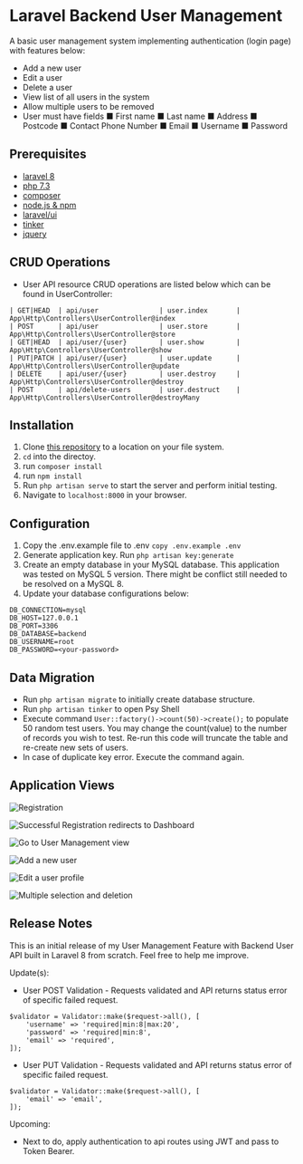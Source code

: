 # Laravel Backend User Management

A basic user management system implementing authentication (login page) with features below:

- Add a new user
- Edit a user
- Delete a user
- View list of all users in the system
- Allow multiple users to be removed
- User must have fields
■ First name
■ Last name
■ Address
■ Postcode
■ Contact Phone Number
■ Email
■ Username
■ Password


## Prerequisites

- [laravel 8](http://laravel.com/)
- [php 7.3](https://www.php.net/downloads.php) 
- [composer](https://getcomposer.org/download/)
- [node.js & npm](https://nodejs.org/)
- [laravel/ui](https://github.com/laravel/ui)
- [tinker](https://laravel.com/docs/8.x/artisan#tinker)
- [jquery](https://cdnjs.cloudflare.com/ajax/libs/jquery/3.5.1/jquery.min.js)

## CRUD Operations

- User API resource CRUD operations are listed below which can be found in UserController:

```
| GET|HEAD  | api/user               | user.index       | App\Http\Controllers\UserController@index
| POST      | api/user               | user.store       | App\Http\Controllers\UserController@store
| GET|HEAD  | api/user/{user}        | user.show        | App\Http\Controllers\UserController@show
| PUT|PATCH | api/user/{user}        | user.update      | App\Http\Controllers\UserController@update
| DELETE    | api/user/{user}        | user.destroy     | App\Http\Controllers\UserController@destroy
| POST      | api/delete-users       | user.destruct    | App\Http\Controllers\UserController@destroyMany
```

## Installation

1. Clone [this repository](https://github.com/DiavoxJSoriano/backend2.git) to a location on your file system.
2. `cd` into the directoy.
4. run `composer install`
5. run `npm install`
6. Run `php artisan serve` to start the server and perform initial testing.
7. Navigate to `localhost:8000` in your browser.

## Configuration

1. Copy the .env.example file to .env `copy .env.example .env`
2. Generate application key. Run `php artisan key:generate`
3. Create an empty database in your MySQL database. This application was tested on MySQL 5 version. There might be conflict still needed to be resolved on a MySQL 8.
4. Update your database configurations below:

```
DB_CONNECTION=mysql
DB_HOST=127.0.0.1
DB_PORT=3306
DB_DATABASE=backend
DB_USERNAME=root
DB_PASSWORD=<your-password>
```

## Data Migration

- Run `php artisan migrate` to initially create database structure.
- Run `php artisan tinker` to open Psy Shell
- Execute command `User::factory()->count(50)->create();` to populate 50 random test users. You may change the count(value) to the number of records you wish to test. Re-run this code will truncate the table and re-create new sets of users.
- In case of duplicate key error. Execute the command again.

## Application Views

![Registration](https://github.com/DiavoxJSoriano/backend2/blob/main/images/SS-Registration.PNG)

![Successful Registration redirects to Dashboard](https://github.com/DiavoxJSoriano/backend2/blob/main/images/SS-AfterRegistration.PNG)

![Go to User Management view](https://github.com/DiavoxJSoriano/backend2/blob/main/images/SS-UserManagementPage.PNG)

![Add a new user](https://github.com/DiavoxJSoriano/backend2/blob/main/images/SS-AddNewUser.PNG)

![Edit a user profile](https://github.com/DiavoxJSoriano/backend2/blob/main/images/SS-EditProfile.PNG)

![Multiple selection and deletion](https://github.com/DiavoxJSoriano/backend2/blob/main/images/SS-MultipleSelectAndDelete.PNG)

## Release Notes

This is an initial release of my User Management Feature with Backend User API built in Laravel 8 from scratch. Feel free to help me improve.

Update(s):
- User POST Validation - Requests validated and API returns status error of specific failed request.

```
$validator = Validator::make($request->all(), [
    'username' => 'required|min:8|max:20',
    'password' => 'required|min:8',
    'email' => 'required',
]);
```

- User PUT Validation - Requests validated and API returns status error of specific failed request.

```
$validator = Validator::make($request->all(), [
    'email' => 'email',
]);
```

Upcoming:
- Next to do, apply authentication to api routes using JWT and pass to Token Bearer.
